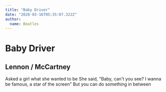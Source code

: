 ```yaml
---
title: "Baby Driver"
date: "2020-03-16T05:35:07.322Z"
author:
  name: Beatles
---
```


# Baby Driver

## Lennon / McCartney

Asked a girl what she wanted to be
She said, "Baby, can't you see?
I wanna be famous, a star of the screen"
But you can do something in between
